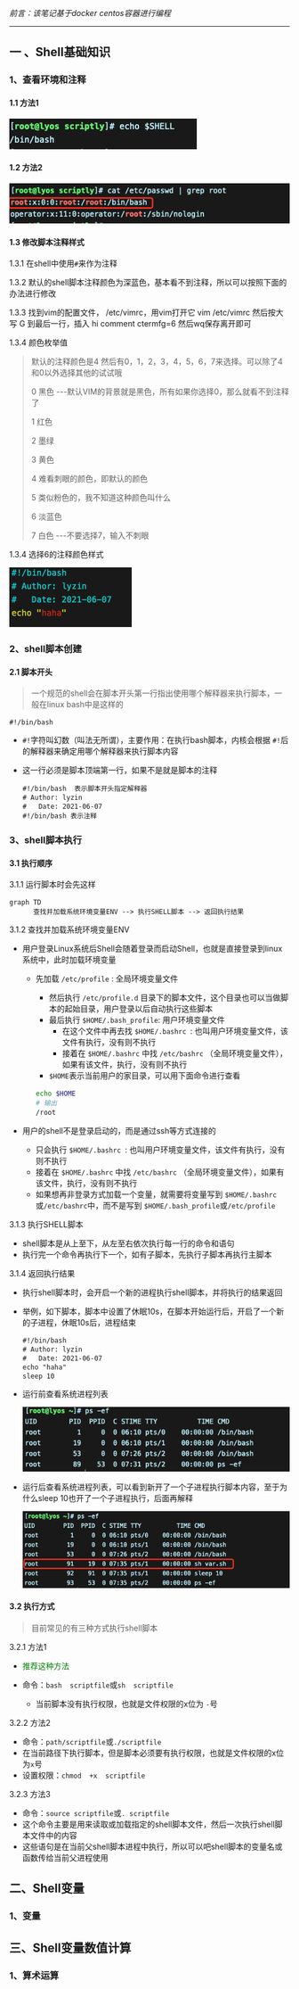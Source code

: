 *前言：该笔记基于docker centos容器进行编程*

------

## 一 、Shell基础知识

### 1、查看环境和注释

#### 1.1 方法1

![image-20210607143509105](../webresource/images/image-20210607143509105.png)

#### 1.2 方法2

![image-20210607143536952](../webresource/images/image-20210607143536952.png)

#### 1.3 修改脚本注释样式

1.3.1 在shell中使用`#`来作为注释

1.3.2 默认的shell脚本注释颜色为深蓝色，基本看不到注释，所以可以按照下面的办法进行修改

1.3.3 找到vim的配置文件，  /etc/vimrc，用vim打开它  vim /etc/vimrc  然后按大写  G 到最后一行，插入 hi comment ctermfg=6 然后wq保存离开即可

1.3.4 颜色枚举值

> 默认的注释颜色是4  然后有0，1，2，3，4，5，6，7来选择。可以除了4和0以外选择其他的试试哦
>
> 0 黑色  ---默认VIM的背景就是黑色，所有如果你选择0，那么就看不到注释了
>
> 1  红色
>
> 2 墨绿
>
> 3 黄色
>
> 4 难看刺眼的颜色，即默认的颜色
>
> 5 类似粉色的，我不知道这种颜色叫什么
>
> 6 淡蓝色
>
> 7 白色 ---不要选择7，输入不刺眼

1.3.4 选择6的注释颜色样式

![image-20210607144910720](../webresource/images/image-20210607144910720.png)



### 2、shell脚本创建

#### 2.1 脚本开头

> 一个规范的shell会在脚本开头第一行指出使用哪个解释器来执行脚本，一般在linux bash中是这样的

```shell
#!/bin/bash
```

- `#!`字符叫幻数（叫法无所谓），主要作用：在执行bash脚本，内核会根据 `#!`后的解释器来确定用哪个解释器来执行脚本内容

- 这一行必须是脚本顶端第一行，如果不是就是脚本的注释

  ```shell	
  #!/bin/bash  表示脚本开头指定解释器
  # Author: lyzin
  #   Date: 2021-06-07
  #!/bin/bash 表示注释
  ```

### 3、shell脚本执行

#### 3.1 执行顺序

3.1.1 运行脚本时会先这样

```mermaid
graph TD
	  查找并加载系统环境变量ENV --> 执行SHELL脚本 --> 返回执行结果 
```

3.1.2 查找并加载系统环境变量ENV

- 用户登录Linux系统后Shell会随着登录而启动Shell，也就是直接登录到linux系统中，此时加载环境变量

  - 先加载  `/etc/profile`  : 全局环境变量文件

    - 然后执行  `/etc/profile.d` 目录下的脚本文件，这个目录也可以当做脚本的起始目录，用户登录以后自动执行这些脚本
    - 最后执行 `$HOME/.bash_profile`: 用户环境变量文件
      - 在这个文件中再去找 `$HOME/.bashrc `: 也叫用户环境变量文件，该文件有执行，没有则不执行
      - 接着在 `$HOME/.bashrc` 中找 `/etc/bashrc` （全局环境变量文件），如果有该文件，执行，没有则不执行
    - `$HOME`表示当前用户的家目录，可以用下面命令进行查看

    ```bash
    echo $HOME
    # 输出
    /root
    ```

- 用户的shell不是登录启动的，而是通过ssh等方式连接的

  - 只会执行 `$HOME/.bashrc `: 也叫用户环境变量文件，该文件有执行，没有则不执行
  - 接着在 `$HOME/.bashrc` 中找 `/etc/bashrc` （全局环境变量文件），如果有该文件，执行，没有则不执行
  - 如果想再非登录方式加载一个变量，就需要将变量写到 `$HOME/.bashrc` 或`/etc/bashrc`中，而不是写到 `$HOME/.bash_profile`或`/etc/profile`  

3.1.3 执行SHELL脚本

- shell脚本是从上至下，从左至右依次执行每一行的命令和语句
- 执行完一个命令再执行下一个，如有子脚本，先执行子脚本再执行主脚本

3.1.4 返回执行结果 

- 执行shell脚本时，会开启一个新的进程执行shell脚本，并将执行的结果返回

- 举例，如下脚本，脚本中设置了休眠10s，在脚本开始运行后，开启了一个新的子进程，休眠10s后，进程结束

  ```shell
  #!/bin/bash
  # Author: lyzin
  #   Date: 2021-06-07
  echo "haha"
  sleep 10
  ```

- 运行前查看系统进程列表

  ![image-20210607153410182](../webresource/images/image-20210607153410182.png)

- 运行后查看系统进程列表，可以看到新开了一个子进程执行脚本内容，至于为什么sleep 10也开了一个子进程执行，后面再解释

  ![image-20210607153523778](../webresource/images/image-20210607153523778.png)





#### 3.2 执行方式

> 目前常见的有三种方式执行shell脚本

3.2.1 方法1

- <font color='green'>推荐这种方法</font>

- 命令：`bash  scriptfile`或`sh  scriptfile`	
  - 当前脚本没有执行权限，也就是文件权限的x位为 `-`号

3.2.2 方法2

- 命令：`path/scriptfile`或`./scriptfile`
- 在当前路径下执行脚本，但是脚本必须要有执行权限，也就是文件权限的x位为`x`号
- 设置权限：`chmod  +x  scriptfile`

3.2.3 方法3

- 命令：`source scriptfile`或`. scriptfile`
- 这个命令主要是用来读取或加载指定的shell脚本文件，然后一次执行shell脚本文件中的内容
- 这些语句是在当前父shell脚本进程中执行，所以可以吧shell脚本的变量名或函数传给当前父进程使用	



## 二、Shell变量

### 1、变量



## 三、Shell变量数值计算

### 1、算术运算